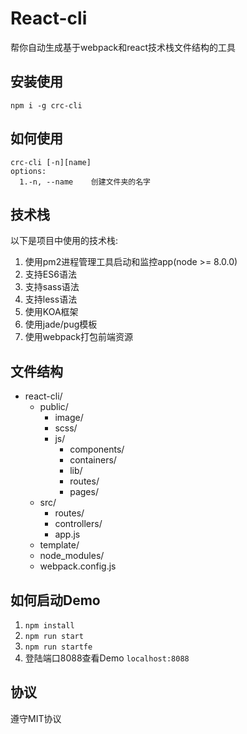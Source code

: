# React-cli
帮你自动生成基于webpack和react技术栈文件结构的工具
## 安装使用
`npm i -g crc-cli`

## 如何使用
```
crc-cli [-n][name]
options:
  1.-n, --name    创建文件夹的名字
```

## 技术栈
以下是项目中使用的技术栈:
1. 使用pm2进程管理工具启动和监控app(node >= 8.0.0)
2. 支持ES6语法
3. 支持sass语法
4. 支持less语法
5. 使用KOA框架
6. 使用jade/pug模板
7. 使用webpack打包前端资源
## 文件结构
* react-cli/
  * public/
    * image/
    * scss/
    * js/
      * components/
      * containers/
      * lib/
      * routes/
      * pages/
  * src/
    * routes/
    * controllers/
    * app.js
  * template/
  * node_modules/
  * webpack.config.js
## 如何启动Demo
1. `npm install`
2. `npm run start`
3. `npm run startfe`
4. 登陆端口8088查看Demo `localhost:8088`

## 协议
遵守MIT协议
